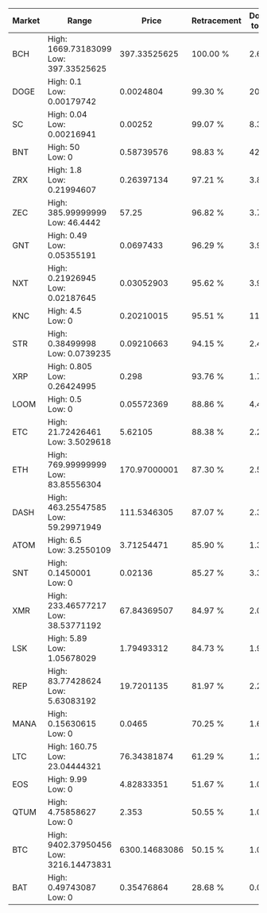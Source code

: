 | Market | Range | Price| Retracement | Doubles to 50% |
| --- | --- | --- | --- | --- |
| BCH | High: 1669.73183099<br />Low: 397.33525625 | 397.33525625 | 100.00 % | 2.60 |
| DOGE | High: 0.1<br />Low: 0.00179742 | 0.0024804 | 99.30 % | 20.52 |
| SC | High: 0.04<br />Low: 0.00216941 | 0.00252 | 99.07 % | 8.37 |
| BNT | High: 50<br />Low: 0 | 0.58739576 | 98.83 % | 42.56 |
| ZRX | High: 1.8<br />Low: 0.21994607 | 0.26397134 | 97.21 % | 3.83 |
| ZEC | High: 385.99999999<br />Low: 46.4442 | 57.25 | 96.82 % | 3.78 |
| GNT | High: 0.49<br />Low: 0.05355191 | 0.0697433 | 96.29 % | 3.90 |
| NXT | High: 0.21926945<br />Low: 0.02187645 | 0.03052903 | 95.62 % | 3.95 |
| KNC | High: 4.5<br />Low: 0 | 0.20210015 | 95.51 % | 11.13 |
| STR | High: 0.38499998<br />Low: 0.0739235 | 0.09210663 | 94.15 % | 2.49 |
| XRP | High: 0.805<br />Low: 0.26424995 | 0.298 | 93.76 % | 1.79 |
| LOOM | High: 0.5<br />Low: 0 | 0.05572369 | 88.86 % | 4.49 |
| ETC | High: 21.72426461<br />Low: 3.5029618 | 5.62105 | 88.38 % | 2.24 |
| ETH | High: 769.99999999<br />Low: 83.85556304 | 170.97000001 | 87.30 % | 2.50 |
| DASH | High: 463.25547585<br />Low: 59.29971949 | 111.5346305 | 87.07 % | 2.34 |
| ATOM | High: 6.5<br />Low: 3.2550109 | 3.71254471 | 85.90 % | 1.31 |
| SNT | High: 0.1450001<br />Low: 0 | 0.02136 | 85.27 % | 3.39 |
| XMR | High: 233.46577217<br />Low: 38.53771192 | 67.84369507 | 84.97 % | 2.00 |
| LSK | High: 5.89<br />Low: 1.05678029 | 1.79493312 | 84.73 % | 1.94 |
| REP | High: 83.77428624<br />Low: 5.63083192 | 19.7201135 | 81.97 % | 2.27 |
| MANA | High: 0.15630615<br />Low: 0 | 0.0465 | 70.25 % | 1.68 |
| LTC | High: 160.75<br />Low: 23.04444321 | 76.34381874 | 61.29 % | 1.20 |
| EOS | High: 9.99<br />Low: 0 | 4.82833351 | 51.67 % | 1.03 |
| QTUM | High: 4.75858627<br />Low: 0 | 2.353 | 50.55 % | 1.01 |
| BTC | High: 9402.37950456<br />Low: 3216.14473831 | 6300.14683086 | 50.15 % | 1.00 |
| BAT | High: 0.49743087<br />Low: 0 | 0.35476864 | 28.68 % | 0.00 |
